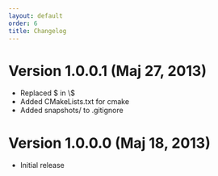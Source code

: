 ```yaml
---
layout: default
order: 6
title: Changelog
---
```

# Version 1.0.0.1 (Maj 27, 2013)

* Replaced $ in \\$
* Added CMakeLists.txt for cmake
* Added snapshots/ to .gitignore

# Version 1.0.0.0 (Maj 18, 2013)

* Initial release